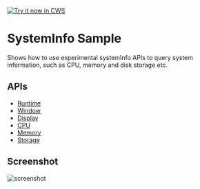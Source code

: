 <a target="_blank" href="https://chrome.google.com/webstore/detail/lfkebofdngpbnooppdhiibpdpepgjoch">![Try it now in CWS](https://raw.github.com/GoogleChrome/chrome-app-samples/master/tryitnowbutton.png "Click here to install this sample from the Chrome Web Store")</a>


# SystemInfo Sample

Shows how to use experimental systemInfo APIs to query system information, such
as CPU, memory and disk storage etc. 

## APIs
* [Runtime](http://developer.chrome.com/trunk/apps/app.runtime.html)
* [Window](http://developer.chrome.com/trunk/apps/app.window.html)
* [Display](http://developer.chrome.com/trunk/apps/system_display.html)
* [CPU](http://developer.chrome.com/trunk/apps/system_cpu.html)
* [Memory](http://developer.chrome.com/trunk/apps/system_memory.html)
* [Storage](http://developer.chrome.com/trunk/apps/system_storage.html)

## Screenshot

![screenshot](https://raw.github.com/GoogleChrome/chrome-app-samples/master/systemInfo/assets/screenshot_1280_800.png)


